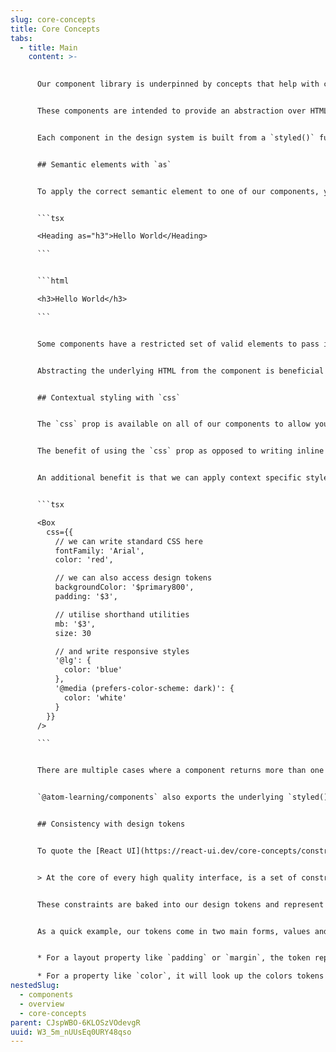 ```yaml
---
slug: core-concepts
title: Core Concepts
tabs:
  - title: Main
    content: >-
      

      Our component library is underpinned by concepts that help with component composition, encapsulated styling and consistent UI


      These components are intended to provide an abstraction over HTML elements and native components, providing an interface to ease creation of user interfaces in React. This library isn't comprehensive, but it should provide enough primitive, low-level components to be able to easily create pages, layouts, content, forms, as well as using them to compose more complex components with additional logic.


      Each component in the design system is built from a `styled()` function and this gives them access to some common props, `as` and `css`.


      ## Semantic elements with `as`


      To apply the correct semantic element to one of our components, you can use `as` and pass in a string HTML element. For example, when using the `Heading` component you can pass in `h3` to use that element.


      ```tsx

      <Heading as="h3">Hello World</Heading>

      ```


      ```html

      <h3>Hello World</h3>

      ```


      Some components have a restricted set of valid elements to pass into `as`, for example, `Heading` only allows `h1` through to `h6`, and some components remove the ability to change the HTML element altogether, like `<Select />` or `<Icon />` which require a certain element to work correctly, or `<InputField />` which renders multiple elements. Each of these restrictions are detailed on the component documentation under `API Reference`.


      Abstracting the underlying HTML from the component is beneficial as it allows us to control the document outline whilst preserving the ability to use a visually distinct style. This is often the case with container elements where you need to render a `section`, `aside`, `nav` or `main`, but still utilise a particular styled component, e.g. `<Panel as="aside" />`


      ## Contextual styling with `css`


      The `css` prop is available on all of our components to allow you to style them. You can pass in an object of CSS key value pairs and the component will apply those styles as a class on the rendered component.


      The benefit of using the `css` prop as opposed to writing inline styles is that we can directly access values from our design tokens, write responsive styles, and use practical shorthand utilities for applying style.


      An additional benefit is that we can apply context specific styles to the component only when necessary and avoid the problem of assuming usage and intent when authoring the components. Adding styles to a component that may affect surrounding components is a side-effect, and our aim should always be to avoid adding side-effects to our encapsulated, reusable components.


      ```tsx

      <Box
        css={{
          // we can write standard CSS here
          fontFamily: 'Arial',
          color: 'red',

          // we can also access design tokens
          backgroundColor: '$primary800',
          padding: '$3',

          // utilise shorthand utilities
          mb: '$3',
          size: 30

          // and write responsive styles
          '@lg': {
            color: 'blue'
          },
          '@media (prefers-color-scheme: dark)': {
            color: 'white'
          }
        }}
      />

      ```


      There are multiple cases where a component returns more than one element, in which case the `css` prop only applies to the containing element.


      `@atom-learning/components` also exports the underlying `styled()` function that was used to create these components, refer to the [Stitches page](https://design.atomlearning.technology/components/stitches) to read more about the difference between `css` and `styled()`. You can also read more about our shorthand utilities and other default configuration options.


      ## Consistency with design tokens


      To quote the [React UI](https://react-ui.dev/core-concepts/constraints-based-design) docs:


      > At the core of every high quality interface, is a set of constraints that help in creating a level of consistency and quality. Constraints help build consistent features at a faster pace by moving the decisions into reusable patterns.


      These constraints are baked into our design tokens and represent design decisions that encorporate spacing, sizing, colours and typography. [Stitches](https://stitches.dev/) uses the [System UI](https://system-ui.com/theme/) theme specification to map these values to their corresponding CSS property. You can read more about this and see the full token set by referring to the [tokens reference](https://design.atomlearning.technology/theme/tokens).


      As a quick example, our tokens come in two main forms, values and scales:


      * For a layout property like `padding` or `margin`, the token represents the nth value on the spacing scale, e.g. `padding: '$2'` will render `padding: '8px'`.

      * For a property like `color`, it will look up the colors tokens and will use the value directly, e.g. `color: '$warning'` will render `color: 'hsl(24, 100%, 55%)'`.
nestedSlug:
  - components
  - overview
  - core-concepts
parent: CJspWBO-6KLOSzVOdevgR
uuid: W3_5m_nUUsEq0URY48qso
---
```

